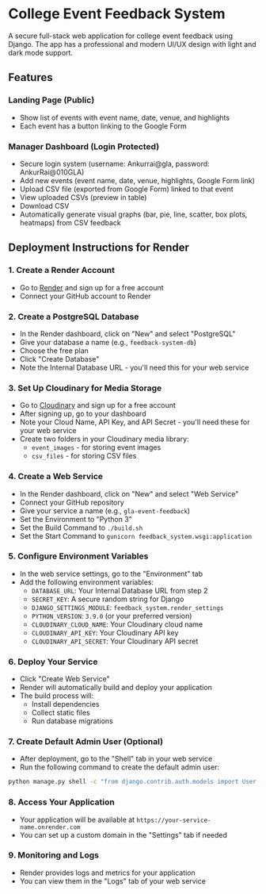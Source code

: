 # College Event Feedback System

A secure full-stack web application for college event feedback using Django. The app has a professional and modern UI/UX design with light and dark mode support.

## Features

### Landing Page (Public)
- Show list of events with event name, date, venue, and highlights
- Each event has a button linking to the Google Form

### Manager Dashboard (Login Protected)
- Secure login system (username: Ankurrai@gla, password: AnkurRai@010GLA)
- Add new events (event name, date, venue, highlights, Google Form link)
- Upload CSV file (exported from Google Form) linked to that event
- View uploaded CSVs (preview in table)
- Download CSV
- Automatically generate visual graphs (bar, pie, line, scatter, box plots, heatmaps) from CSV feedback

## Deployment Instructions for Render

### 1. Create a Render Account
- Go to [Render](https://render.com/) and sign up for a free account
- Connect your GitHub account to Render

### 2. Create a PostgreSQL Database
- In the Render dashboard, click on "New" and select "PostgreSQL"
- Give your database a name (e.g., `feedback-system-db`)
- Choose the free plan
- Click "Create Database"
- Note the Internal Database URL - you'll need this for your web service

### 3. Set Up Cloudinary for Media Storage
- Go to [Cloudinary](https://cloudinary.com/) and sign up for a free account
- After signing up, go to your dashboard
- Note your Cloud Name, API Key, and API Secret - you'll need these for your web service
- Create two folders in your Cloudinary media library:
  - `event_images` - for storing event images
  - `csv_files` - for storing CSV files

### 4. Create a Web Service
- In the Render dashboard, click on "New" and select "Web Service"
- Connect your GitHub repository
- Give your service a name (e.g., `gla-event-feedback`)
- Set the Environment to "Python 3"
- Set the Build Command to `./build.sh`
- Set the Start Command to `gunicorn feedback_system.wsgi:application`

### 5. Configure Environment Variables
- In the web service settings, go to the "Environment" tab
- Add the following environment variables:
  - `DATABASE_URL`: Your Internal Database URL from step 2
  - `SECRET_KEY`: A secure random string for Django
  - `DJANGO_SETTINGS_MODULE`: `feedback_system.render_settings`
  - `PYTHON_VERSION`: `3.9.0` (or your preferred version)
  - `CLOUDINARY_CLOUD_NAME`: Your Cloudinary cloud name
  - `CLOUDINARY_API_KEY`: Your Cloudinary API key
  - `CLOUDINARY_API_SECRET`: Your Cloudinary API secret

### 6. Deploy Your Service
- Click "Create Web Service"
- Render will automatically build and deploy your application
- The build process will:
  - Install dependencies
  - Collect static files
  - Run database migrations

### 7. Create Default Admin User (Optional)
- After deployment, go to the "Shell" tab in your web service
- Run the following command to create the default admin user:
```bash
python manage.py shell -c "from django.contrib.auth.models import User; User.objects.create_superuser('Ankurrai@gla', 'admin@example.com', 'AnkurRai@010GLA')"
```

### 8. Access Your Application
- Your application will be available at `https://your-service-name.onrender.com`
- You can set up a custom domain in the "Settings" tab if needed

### 9. Monitoring and Logs
- Render provides logs and metrics for your application
- You can view them in the "Logs" tab of your web service
